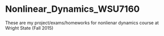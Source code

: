 # Nonlinear_Dynamics_WSU7160
These are my project/exams/homeworks for nonlienar dynamics course at Wright State (Fall 2015)
